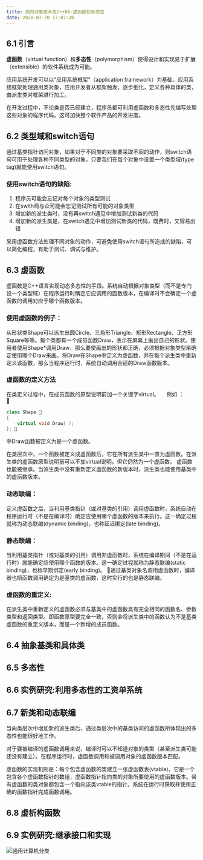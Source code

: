 ```yaml
---
title: 面向对象技术及C++06-虚函数和多态性
date: 2020-07-20 17:07:28
---
```


## 6.1 引言

**虚函数**（virtual function）和**多态性**（polymorphism）使得设计和实现易于扩展（extensible）的软件系统成为可能。

应用系统开发可以以“应用系统框架”（application framework）为基础。应用系统框架处理通用类对象，应用开发者从框架触发，逐步细化，定义各种具体的类，由派生类对框架进行加工。

在开发过程中，不论类是否已经建立，程序员都可利用虚函数和多态性先编写处理这些对象的程序代码。这可加快整个软件产品的开发进度。

## 6.2 类型域和switch语句

通过基类指针访问对象，如果对于不同类的对象要采取不同的动作，则switch语句可用于处理各种不同类型的对象。只要我们在每个对象中设置一个类型域(type tag)就能使用switch语句。 

### 使用switch语句的缺陷:

1. 程序员可能会忘记对每个对象的类型测试
2. 在swith局与众可能会忘记测试所有可能的对象类型
3. 增加新的派生类时，没有再switch遇见中增加测试新类的代码
4. 增加新的派生类是，在switch遇见中增加测试新类的代码，既费时，又容易出错

采用虚函数方法处理不同对象的动作，可避免使用switch语句所造成的缺陷，可以简化编程，有助于测试、调试与维护。

## 6.3 虚函数

虚函数是C++语言实现动态多态性的手段。系统自动根据对象类型（而不是专门设一个类型域）在程序运行时确定它应调用的函数版本，在编译时不会确定一个虚函数的调用对应于哪个函数版本。

### 使用虚函数的例子：

从形状类Shape可以派生出圆Circle、三角形Triangle、矩形Rectangle、正方形Square等等。每个类都有一个成员函数Draw，表示在屏幕上画出自己的形状。使用者使用Shape*调用Draw，那么要使画出的形状都正确，必须根据对象类型来确定使用哪个Draw来画。将Draw在Shape中定义为虚函数，并在每个派生类中重新定义该函数，那么当程序运行时，系统自动调用合适的Draw函数版本。

### 虚函数的定义方法

在类定义过程中，在成员函数的原型说明前加一个关键字virtual。     
例如 ：        

```c++
class Shape          
{    
    virtual void Draw( );   
}; 
```

中Draw函数被定义为是一个虚函数。 

在类层次中，一个函数被定义成虚函数后，它在所有派生类中一直为虚函数。在派生类的虚函数原型说明前可以不加virtual说明，但它仍然为一个虚函数。 虚函数也能被继承。当派生类中没有重新定义虚函数的新版本时，派生类也能使用基类中的虚函数版本。

### 动态联编：

定义虚函数之后，当利用基类指针（或对基类的引用）调用虚函数时，系统自动在程序运行时（不是在编译时）确定应使用哪个虚函数的版本来执行。这一确定过程就称为动态联编(dynamic binding)，也称延迟绑定(late binding)。 

### 静态联编：

当利用基类指针（或对基类的引用）调用非虚函数时，系统在编译期间（不是在运行时）就能确定应使用哪个函数的版本。这一确定过程就称为静态联编(static binding)，也称早期绑定(early binding)。 通过基类对象名调用虚函数时，编译器也把函数调用确定为是基类的虚函数，这时实行的也是静态联编。 

### 虚函数的重定义:

在派生类中重新定义的虚函数必须与基类中的虚函数具有完全相同的函数名、参数类型和返回类型。即函数原型要完全一致，否则会将派生类中的函数认为不是基类虚函数的重定义版本，而是一个新增的成员函数。

## 6.4 抽象基类和具体类

## 6.5 多态性

## 6.6 实例研究:利用多态性的工资单系统

## 6.7 新类和动态联编

当向类层次中增加新的派生类后，通过类层次中的基类访问的虚函数所体现出的多态性也能很好地工作。 

对于要被编译的虚函数调用来说，编译时可以不知道对象的类型（甚至派生类可能还没有建立）。在程序运行时，虚函数调用和被调用对象的虚函数版本匹配。

虚函数的实现机制是：每个包含虚函数的类建立一张虚函数表(vtable)，它是一个包含各个虚函数指针的数组，虚函数指针指向类的对象所要使用的虚函数版本。带有虚函数的类对象都包含一个指向该类vtable的指针。系统在运行时获取并使用正确的函数指针完成函数调用。

## 6.8 虚析构函数



## 6.9 实例研究:继承接口和实现



![通用计算机分类](./面向对象技术及C++06-虚函数和多态性/通用计算机分类.png)